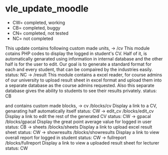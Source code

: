 vle_update_moodle
=======
- CW= completed, working
- CB= completed, buggy
- CN= completed, not tested
- NC= not completed

This update contains following custom made units,
  -> /cv
    This module cotains PHP codes to display the logged in student's CV. Half of it, is automatically genarated        using     information in internal database and the other half is for the user to edit. Our goal is to generate     a standard      format for each and every student, that can be compaired by the industries easily.  status: NC 
  -> /result
    This module contains a excel reader, for course admins of our university to upload result sheet in excel format     and upload them into a separate database as the course admins requested. Also this separate database gives the     ability to students to see their results privately.    status: CB

and contains custom made blocks,
  -> cv             /blocks/cv            Display a link to a CV, genarating half automatically itself  status: CW
  -> edit_cv        /blocks/edit_cv       Display a link to edit the rest of the generated CV           status: CW
  -> gpacal         /blocks/gpacal        Display the great point average value for logged in user      status: CB
  -> sheets         /blocks/sheets        Display a link to upload excel result sheet                   status: CW 
  -> showresults    /blocks/showresults   Display a link to view overall report for logged in student   status: CW
  -> fullreport     /blocks/fullreport    Display a link to view a uploaded result sheet for lecturer   status: CW
